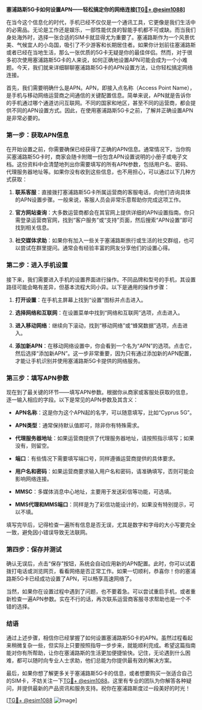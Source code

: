 **塞浦路斯5G卡如何设置APN——轻松搞定你的网络连接[[TG💪+ @esim1088](https://t.me/s/esim1088)]**

在当今这个信息化的时代，手机已经不仅仅是一个通讯工具，它更像是我们生活中的必需品。无论是工作还是娱乐，一部性能优良的智能手机都不可或缺。而当我们身处海外时，选择一张合适的SIM卡就显得尤为重要了。塞浦路斯作为一个风景优美、气候宜人的小岛国，吸引了不少游客和长期居住者。如果你计划前往塞浦路斯或者已经在当地生活，那么一张优质的5G卡无疑是你的最佳伴侣。然而，对于很多初次使用塞浦路斯5G卡的人来说，如何正确地设置APN可能会成为一个小难题。今天，我们就来详细聊聊塞浦路斯5G卡的APN设置方法，让你轻松搞定网络连接。

首先，我们需要明确什么是APN。APN，即接入点名称（Access Point Name），是手机与移动网络运营商之间通信的关键配置信息。简单来说，APN就是告诉你的手机通过哪个通道访问互联网。不同的国家和地区，甚至不同的运营商，都会提供不同的APN设置方式。因此，在使用塞浦路斯5G卡之前，了解并正确设置APN是非常必要的。

### **第一步：获取APN信息**
在开始设置之前，你需要确保已经获得了正确的APN信息。通常情况下，当你购买塞浦路斯5G卡时，商家会随卡附赠一份包含APN设置说明的小册子或电子文档。这份资料中会清楚地列出你需要填写的所有APN参数，包括用户名、密码、代理服务器地址等。如果你没有收到这些信息，也不用担心，可以通过以下几种方式获取：

1. **联系客服**：直接拨打塞浦路斯5G卡所属运营商的客服电话，向他们咨询具体的APN设置步骤。一般来说，客服人员会非常乐意帮助你完成这项工作。
   
2. **官方网站查询**：大多数运营商都会在其官网上提供详细的APN设置指南。你只需登录运营商官网，找到“客户服务”或“支持”页面，然后搜索“APN设置”即可找到相关信息。

3. **社交媒体求助**：如果你有加入一些关于塞浦路斯旅行或生活的社交群组，也可以尝试在群里提问。通常会有经验丰富的网友分享他们的设置心得。

### **第二步：进入手机设置**
接下来，我们需要进入手机的设置界面进行操作。不同品牌和型号的手机，其设置路径可能会略有差异，但基本流程大同小异。以下是通用的操作步骤：

1. **打开设置**：在手机主屏幕上找到“设置”图标并点击进入。
   
2. **选择网络和互联网**：在设置菜单中找到“网络和互联网”选项，点击进入。

3. **进入移动网络**：继续向下滚动，找到“移动网络”或“蜂窝数据”选项，点击进入。

4. **添加新APN**：在移动网络设置中，你会看到一个名为“APN”的选项。点击它，然后选择“添加新APN”。这一步非常重要，因为只有通过添加新的APN配置，才能让手机识别并使用塞浦路斯5G卡提供的网络服务。

### **第三步：填写APN参数**
现在到了最关键的环节——填写APN参数。根据你从商家或客服处获取的信息，逐一输入相应的字段。以下是常见的APN参数及其含义：

- **APN名称**：这是你为这个APN起的名字，可以随意填写，比如“Cyprus 5G”。
  
- **APN类型**：通常保持默认值即可，除非你有特殊需求。

- **代理服务器地址**：如果运营商提供了代理服务器地址，请按照指示填写；如果没有，则留空。

- **端口**：有些情况下需要填写端口号，同样遵循运营商提供的具体要求。

- **用户名和密码**：如果运营商要求输入用户名和密码，请准确填写，否则可能会影响网络连接。

- **MMSC**：多媒体消息中心地址，主要用于发送彩信等功能，可选填。

- **MMS代理和MMS端口**：同样是为了彩信功能设计的，如果没有特别提示，可以不填。

填写完毕后，记得检查一遍所有信息是否无误，尤其是数字和字母的大小写要完全一致，避免因小错误导致无法联网。

### **第四步：保存并测试**
确认无误后，点击“保存”按钮，系统会自动应用新的APN配置。此时，你可以试着拨打电话或浏览网页，看看网络是否正常工作。如果一切顺利，恭喜你！你的塞浦路斯5G卡已经成功设置了APN，可以畅享高速网络了。

当然，如果你在设置过程中遇到了问题，也不要着急。可以尝试重启手机，或者重新检查一遍APN参数。实在不行的话，再次联系运营商客服寻求帮助也是一个不错的选择。

### **结语**
通过上述步骤，相信你已经掌握了如何设置塞浦路斯5G卡的APN。虽然过程看起来稍微复杂一些，但实际上只要按照指导一步步来，就能顺利完成。希望这篇指南能对你有所帮助，让你在塞浦路斯的生活更加便捷愉快。记住，无论遇到什么困难，都可以随时向专业人士求助，他们总能为你提供最有效的解决方案。

最后，如果你想了解更多关于塞浦路斯5G卡的信息，或者想要购买一张适合自己的SIM卡，不妨关注一下[TG💪+ @esim1088](https://t.me/s/esim1088)。这里有专业的团队为你解答各种疑问，并提供最新的产品资讯和服务支持。祝你在塞浦路斯度过一段美好的时光！

[[TG💪+ @esim1088](https://t.me/s/esim1088) ![Image](https://i.postimg.cc/4NQfJmqS/Snipaste-2025-05-13-00-14-12.png)]